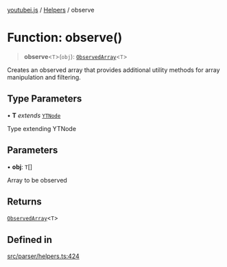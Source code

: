 [youtubei.js](../../../README.md) / [Helpers](../README.md) / observe

# Function: observe()

> **observe**\<`T`\>(`obj`): [`ObservedArray`](../type-aliases/ObservedArray.md)\<`T`\>

Creates an observed array that provides additional utility methods for array manipulation and filtering.

## Type Parameters

• **T** *extends* [`YTNode`](../classes/YTNode.md)

Type extending YTNode

## Parameters

• **obj**: `T`[]

Array to be observed

## Returns

[`ObservedArray`](../type-aliases/ObservedArray.md)\<`T`\>

## Defined in

[src/parser/helpers.ts:424](https://github.com/LuanRT/YouTube.js/blob/4ae0cc5c523a2080e68d6c0c1437c78fe318ea30/src/parser/helpers.ts#L424)
